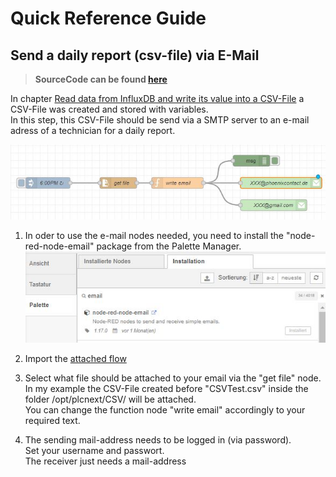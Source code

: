 # Quick Reference Guide<br>

## Send a daily report (csv-file) via E-Mail

> **SourceCode can be found [here](../Node-RED/DailyReport_via_Mail.json)**

In chapter [Read data from InfluxDB and write its value into a CSV-File](/FW_2022/Code/Node-RED_Examples/3_Read_Data_from_InfluxDB_to_CSV.md) a CSV-File was created and stored with variables. <br>
In this step, this CSV-File should be send via a SMTP server to an e-mail adress of a technician for a daily report. <BR>

![DailyReport1](../../images/DailyReport1.jpg) <br>

1. In oder to use the e-mail nodes needed, you need to install the "node-red-node-email" package from the Palette Manager.<br>
![DailyReport2](../../images/DailyReport2.jpg) <br>

2. Import the [attached flow](../Node-RED/DailyReport_via_Mail.json) <br>

3. Select what file should be attached to your email via the "get file" node. <br>
In my example the CSV-File created before "CSVTest.csv" inside the folder /opt/plcnext/CSV/ will be attached. <br>
You can change the function node "write email" accordingly to your required text. <br>
4. The sending mail-address needs to be logged in (via password). <br>
Set your username and passwort. <br> The receiver just needs a mail-address <br>